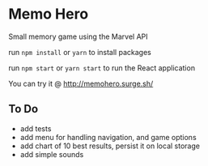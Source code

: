 # Memo Hero
Small memory game using the Marvel API

run ```npm install``` or ```yarn``` to install packages

run ```npm start``` or ```yarn start``` to run the React application

You can try it @ http://memohero.surge.sh/

## To Do
- add tests
- add menu for handling navigation, and game options
- add chart of 10 best results, persist it on local storage
- add simple sounds
